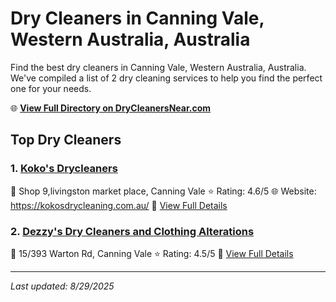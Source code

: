 # Dry Cleaners in Canning Vale, Western Australia, Australia

Find the best dry cleaners in Canning Vale, Western Australia, Australia. We've compiled a list of 2 dry cleaning services to help you find the perfect one for your needs.

🌐 **[View Full Directory on DryCleanersNear.com](https://drycleanersnear.com/city/Australia/Western%20Australia/Canning%20Vale)**

## Top Dry Cleaners

### 1. [Koko's Drycleaners](https://drycleanersnear.com/dryCleaner/68ad16201d9ee695c9252d95/koko-s-drycleaners)
📍 Shop 9,livingston market place, Canning Vale
⭐ Rating: 4.6/5
🌐 Website: https://kokosdrycleaning.com.au/
🔗 [View Full Details](https://drycleanersnear.com/dryCleaner/68ad16201d9ee695c9252d95/koko-s-drycleaners)

### 2. [Dezzy's Dry Cleaners and Clothing Alterations](https://drycleanersnear.com/dryCleaner/68ad166d1d9ee695c925304c/dezzy-s-dry-cleaners-and-clothing-alterations)
📍 15/393 Warton Rd, Canning Vale
⭐ Rating: 4.5/5
🔗 [View Full Details](https://drycleanersnear.com/dryCleaner/68ad166d1d9ee695c925304c/dezzy-s-dry-cleaners-and-clothing-alterations)


---

*Last updated: 8/29/2025*
